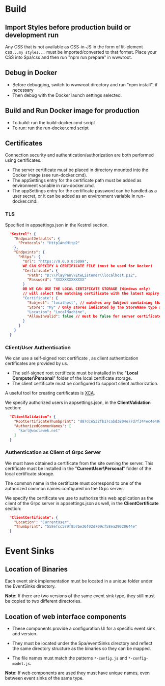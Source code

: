 # Build

## Import Styles before production build or development run

Any CSS that is not available as CSS-in-JS in the form of lit-element css`...my styles...` must
be imported/converted to that format. Place your CSS into Spa/css and then run "npm run prepare" in wwwroot.

## Debug in Docker

- Before debugging, switch to wwwroot directory and run "npm install", if necessary
- Then debug with the Docker launch settings selected.
    
## Build  and Run Docker image for production

- To build: run the build-docker.cmd script
- To run: run the run-docker.cmd script

## Certificates

Connection security and authentication/authorization are both performed using certificates.
- The server certificate must be placed in directory mounted into the Docker image (see run-docker.cmd).
- The appSettings entry for the certificate path must be added as environment variable in run-docker.cmd.
- The appSettings entry for the certificate password can be handled as a user secret, or it can be added as an 
environment variable in run-docker.cmd.


### TLS

Specified in appsettings.json in the Kestrel section.

```json
  "Kestrel": {
    "EndpointDefaults": {
      "Protocols": "Http1AndHttp2"
    },
    "Endpoints": {
      "Https": {
        "Url": "https://0.0.0.0:5099",
        WE CAN SPECIFY A CERTIFICATE FILE (must be used for Docker)
        "Certificate": {
          "Path": "D:\\PlayPen\\EtwListener\\localhost.p12",
          "Password": "XXXXXXXXXXXXX"
        }
        OR WE CAN USE THE LOCAL CERTIFICATE STORAGE (Windows only)
        // will select the matching certificate with the latest expiry date
        "Certificate": {
          "Subject": "localhost", // matches any Subject containing that string
          "Store": "My" / Only stores indicated by the StoreName type are accepted
          "Location": "LocalMachine",
          "AllowInvalid": false // must be false for server certificates>
        }
      }
    }
  }
```

### Client/User Authentication

We can use a self-signed root certificate , as client authentication certificates are provided by us. 

- The self-signed root certificate must be installed in the "**Local Computer\Personal**" folder of the local certificate storage.
- The client certificate must be configured to support client authorization.

A useful tool for creating certificates is [XCA](https://www.hohnstaedt.de/xca/).

We specify authorized users in appsettings.json, in the **ClientValidation** section:

```json
  "ClientValidation": {
    "RootCertificateThumbprint": "d87dce532fb17cabd3804e77d7f344ec4e49c80f",
    "AuthorizedCommonNames": [
      "karl@waclawek.net"
    ]
  }
```

### Authentication as Client of Grpc Server

We must have obtained a certificate from the site owning the server. This certificate must be installed in the  "**CurrentUser\Personal**" folder of the local certificate storage.

The common name in the certificate must correspond to one of the authorized common names configured on the Grpc server.

We specify the certificate we use to authorize this web application as the client of the Grpc server in appsettings.json as well, in the **ClientCertificate** section:

```json
  "ClientCertificate": {
    "Location": "CurrentUser",
    "Thumbprint": "558efcc579f8b7be36f02d709cf58ea29020644e"
  }
```

# Event Sinks

## Location of Binaries

Each event sink implementation must be located in a unique folder under the EventSinks directory.

**Note:** If there are two versions of the same event sink type, they still must be copied to two different directories.

## Location of web interface components

- These components provide a configuration UI for a specific event sink and version.

- They must be located under the Spa/eventSinks directory and reflect the same directory structure as the binaries so they can be mapped.

- The file names must match the patterns `*-config.js` and `*-config-model.js`.

**Note:** If web components are used they must have unique names, even between event sinks of the same type.



